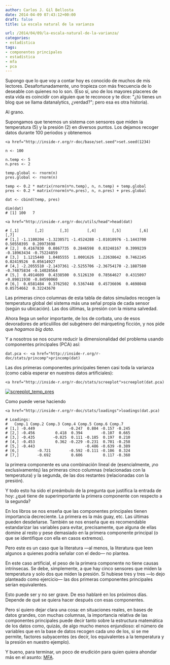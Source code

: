 ```yaml
---
author: Carlos J. Gil Bellosta
date: 2014-04-09 07:43:12+00:00
draft: false
title: La escala natural de la varianza

url: /2014/04/09/la-escala-natural-de-la-varianza/
categories:
- estadística
tags:
- componentes principales
- estadística
- mfa
- pca
---
```


Supongo que lo que voy a contar hoy es conocido de muchos de mis lectores. Desafortunadamente, uno tropieza con más frecuencia de lo deseable con quienes no lo son. (Eso sí, uno de los mayores placeres de esta vida es coincidir con alguien que te reconoce y te dice: "¿tú tienes un blog que se llama datanalytics, ¿verdad?"; pero esa es otra historia).

Al grano.

Supongamos que tenemos un sistema con sensores que miden la temperatura (5) y la presión (2) en diversos puntos. Los dejamos recoger datos durante 100 periodos y obtenemos



    <a href="http://inside-r.org/r-doc/base/set.seed">set.seed(1234)

    n <- 100

    n.temp <- 5
    n.pres <- 2

    temp.global <- rnorm(n)
    pres.global <- rnorm(n)

    temp <- 0.2 * matrix(rnorm(n*n.temp), n, n.temp) + temp.global
    pres <- 0.2 * matrix(rnorm(n*n.pres), n, n.pres) + pres.global

    dat <- cbind(temp, pres)

    dim(dat)
    # [1] 100   7

    <a href="http://inside-r.org/r-doc/utils/head">head(dat)

    # [,1]       [,2]       [,3]        [,4]       [,5]        [,6]        [,7]
    # [1,] -1.1100204 -1.3230571 -1.4524288 -1.01010976 -1.1443700  0.50550395  0.20973698
    # [2,]  0.4167830  0.0867735  0.2846598  0.03248167  0.3999239 -0.18963434 -0.75224859
    # [3,]  1.1215440  1.0485555  1.0001626  1.22638642  0.7462245  0.02419526  0.05614927
    # [4,] -2.2055510 -2.1437361 -2.5255706 -2.36754170 -2.1887580 -0.74875834 -0.14028564
    # [5,]  0.4914609  0.4338500  0.5126130  0.78564627  0.4315097 -0.89811930 -0.84590060
    # [6,]  0.6581484  0.3762502  0.5367448  0.45736696  0.4698048  0.05754662  0.32243670



Las primeras cinco columnas de esta tabla de datos simulados recogen la temperatura global del sistema más una señal propia de cada sensor (según su ubicación). Las dos últimas, la presión con la misma salvedad.

Ahora llega un señor importante, de los de corbata, uno de esos devoradores de articulillos del subgénero del márqueting ficción, y nos pide que _hagamos big data_.

Y a nosotros se nos ocurre reducir la dimensionalidad del problema usando componentes principales (PCA) así:



    dat.pca <- <a href="http://inside-r.org/r-doc/stats/princomp">princomp(dat)



Las dos primeras componentes principales tienen casi toda la varianza (como cabía esperar en nuestros datos artificiales):



    <a href="http://inside-r.org/r-doc/stats/screeplot">screeplot(dat.pca)



[![screeplot_temp_pres](/wp-uploads/2014/04/screeplot_temp_pres.png)
](/wp-uploads/2014/04/screeplot_temp_pres.png)

Como puede verse haciendo



    <a href="http://inside-r.org/r-doc/stats/loadings">loadings(dat.pca)

    # Loadings:
    #   Comp.1 Comp.2 Comp.3 Comp.4 Comp.5 Comp.6 Comp.7
    # [1,] -0.449               -0.247  0.804 -0.157 -0.245
    # [2,] -0.456         0.418  0.394        -0.107  0.665
    # [3,] -0.435        -0.825  0.111 -0.185  0.197  0.210
    # [4,] -0.453         0.362 -0.229 -0.231  0.701 -0.258
    # [5,] -0.443                      -0.486 -0.639 -0.389
    # [6,]        -0.721        -0.592 -0.111 -0.106  0.324
    # [7,]        -0.692         0.606         0.117 -0.360



la primera componente es una combinación lineal de (esencialmente, ¡no exclusivamente¡) las primeras cinco columnas (relacionadas con la temperatura) y la segunda, de las dos restantes (relacionadas con la presión).

Y todo esto ha sido el preámbulo de la pregunta que justifica la entrada de hoy: ¿qué tiene de superimportante la primera componente con respecto a la segunda?

En los libros se nos enseña que las componentes principales tienen importancia decreciente. La primera es la más guay, etc. Las últimas pueden desdeñarse. También se nos enseña que es recomendable estandarizar las variables para evitar, precisamente, que alguna de ellas domine al resto y pese demasiado en la primera componente principal (o que se identifique con ella en casos extremos).

Pero este es un caso que la literatura —al menos, la literatura que leen algunos a quienes podría señalar con el dedo— no plantea.

En este caso artificial, el peso de la primera componente no tiene causas intrínsecas. Se debe, simplemente, a que hay cinco sensores que miden la temperatura y solo dos que miden la presión. Si hubiese tres y tres —lo dejo planteado como ejercicio— las dos primeras componentes principales serían equivalentes.

Esto puede ser y no ser grave. De eso hablaré en los próximos días. Depende de qué se quiera hacer después con esas componentes.

Pero sí quiero dejar clara una cosa: en situaciones reales, en bases de datos grandes, con muchas columnas, la importancia relativa de las componentes principales puede decir tanto sobre la estructura matemática de los datos como, quizás, de algo mucho menos enjundioso: el número de variables que en la base de datos recogen cada uno de los, si se me permite, factores subyacentes (es decir, los equivalentes a la temperatura y la presión en nuestro ejemplo).

Y bueno, para terminar, un poco de erudición para quien quiera ahondar más en el asunto: [MFA](http://factominer.free.fr/advanced-methods/multiple-factor-analysis.html).
